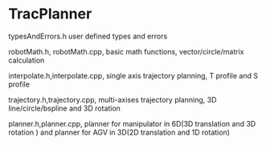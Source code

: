 # TracPlanner

typesAndErrors.h                  user defined types and errors

robotMath.h, robotMath.cpp,       basic math functions, vector/circle/matrix calculation

interpolate.h,interpolate.cpp,    single axis trajectory planning, T profile and S profile

trajectory.h,trajectory.cpp,      multi-axises trajectory planning, 3D line/circle/bspline and 3D rotation

planner.h,planner.cpp,            planner for manipulator in 6D(3D translation and 3D rotation ) and planner for AGV in 3D(2D translation and 1D rotation)
